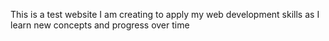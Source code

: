 This is a test website I am creating to apply my web development skills as I learn new concepts and progress over time

